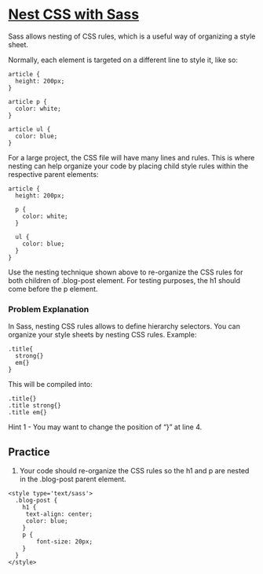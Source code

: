 # [Nest CSS with Sass](https://www.freecodecamp.org/learn/front-end-development-libraries/sass/nest-css-with-sass)

Sass allows nesting of CSS rules, which is a useful way of organizing a style sheet.

Normally, each element is targeted on a different line to style it, like so:

```
article {
  height: 200px;
}

article p {
  color: white;
}

article ul {
  color: blue;
}
```

For a large project, the CSS file will have many lines and rules. This is where nesting can help organize your code by placing child style rules within the respective parent elements:

```
article {
  height: 200px;

  p {
    color: white;
  }

  ul {
    color: blue;
  }
}
```

Use the nesting technique shown above to re-organize the CSS rules for both children of .blog-post element. For testing purposes, the h1 should come before the p element.

### Problem Explanation
In Sass, nesting CSS rules allows to define hierarchy selectors.
You can organize your style sheets by nesting CSS rules.
Example:

```
.title{
  strong{}
  em{}
}
```

This will be compiled into:

```
.title{}
.title strong{}
.title em{}
```

Hint 1 - You may want to change the position of “}” at line 4.

## Practice
1. Your code should re-organize the CSS rules so the h1 and p are nested in the .blog-post parent element.


```
<style type='text/sass'>
  .blog-post { 
    h1 {
     text-align: center;
     color: blue;
    }
    p {
        font-size: 20px;
    } 
  }  
</style>
```